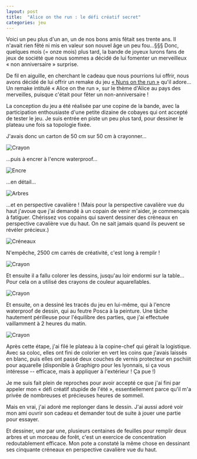 ```yaml
---
layout: post
title:  "Alice on the run : le défi créatif secret"
categories: jeu
---
```


Voici un peu plus d'un an, un de nos bons amis fêtait ses trente ans. Il n'avait rien fêté ni mis en valeur son nouvel âge un peu fou…§§§ Donc, quelques mois (= onze mois) plus tard, la bande de joyeux lurons fans de jeux de société que nous sommes a décidé de lui fomenter un merveilleux « non anniversaire » surprise.

De fil en aiguille, en cherchant le cadeau que nous pourrions lui offrir, nous avons décidé de lui offrir un remake du jeu [« Nuns on the run »][nunsrun] qu'il adore… Un remake intitulé « Alice on the run », sur le thème d'Alice au pays des merveilles, puisque c'était pour fêter un non-anniversaire !

La conception du jeu a été réalisée par une copine de la bande, avec la participation enthousiaste d'une petite dizaine de cobayes qui ont accepté de tester le jeu. Je suis entrée en piste un peu plus tard, pour dessiner le plateau une fois sa topologie fixée.

J'avais donc un carton de 50 cm sur 50 cm à crayonner…

![Crayon](/img/2014/08/aotr/1.jpg)

…puis à encrer à l'encre waterproof…

![Encre](/img/2014/08/aotr/2.jpg)

…en détail…

![Arbres](/img/2014/08/aotr/3.jpg)


…et en perspective cavalière ! (Mais pour la perspective cavalière vue du haut j'avoue que j'ai demandé à un copain de venir m'aider, je commençais à fatiguer. Chérissez vos copains qui savent dessiner des créneaux en perspective cavalière vue du haut. On ne sait jamais quand ils peuvent se révéler précieux.)

![Créneaux](/img/2014/08/aotr/3b.jpg)


N'empêche, 2500 cm carrés de créativité, c'est long à remplir !

![Crayon](/img/2014/08/aotr/3c.jpg)



Et ensuite il a fallu colorer les dessins, jusqu'au loir endormi sur la table… Pour cela on a utilisé des crayons de couleur aquarellables.

![Crayon](/img/2014/08/aotr/4.jpg)


Et ensuite, on a dessiné les tracés du jeu en lui-même, qui à l'encre waterproof de dessin, qui au feutre Posca à la peinture. Une tâche hautement périlleuse pour l'équilibre des parties, que j'ai effectuée vaillamment à 2 heures du matin.

![Crayon](/img/2014/08/aotr/5.jpg)


Après cette étape, j'ai filé le plateau à la copine-chef qui gérait la logistique. Avec sa coloc, elles ont fini de colorier en vert les coins que j'avais laissés en blanc, puis elles ont passé deux couches de vernis protecteur en pschiiit pour aquarelle (disponible à Graphigro pour les lyonnais, si ça vous intéresse -- efficace, mais à appliquer à l'extérieur ! Ça pue !)

Je me suis fait plein de reproches pour avoir accepté ce que j'ai fini par appeler mon « défi créatif stupide de l'été », essentiellement parce qu'il m'a privée de nombreuses et précieuses heures de sommeil.

Mais en vrai, j'ai adoré me replonger dans le dessin. J'ai aussi adoré voir mon ami ouvrir son cadeau et demander tout de suite à jouer une partie pour essayer.

Et dessiner, une par une, plusieurs centaines de feuilles pour remplir deux arbres et un morceau de forêt, c'est un exercice de concentration redoutablement efficace. Mon pote a constaté la même chose en dessinant ses cinquante créneaux en perspective cavalière vue du haut.

[nunsrun]: http://boardgamegeek.com/boardgame/65515/nuns-run
